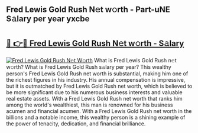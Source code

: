 ## Fred Lewis Gold Rush N𝚎t w𝚘rth - Part-uNE S𝚊lary per year yxcbe

# <h2><a href="http://gc1fc5z.nevu.top/?p=Fred+Lewis+Gold+Rush">🔗 👉🔴 Fred Lewis Gold Rush N𝚎t w𝚘rth - S𝚊lary</a></h2>

[![Fred Lewis Gold Rush N𝚎t W𝚘rth](https://i.imgur.com/Oavwk0R.jpeg)](http://gc1fc5z.nevu.top/?p=Fred+Lewis+Gold+Rush)
What is Fred Lewis Gold Rush n𝚎t w𝚘rth? What is Fred Lewis Gold Rush s𝚊lary per year?
This wealthy person's Fred Lewis Gold Rush net worth is substantial, making him one of the richest figures in his industry. His annual compensation is impressive, but it is outmatched by Fred Lewis Gold Rush net worth, which is believed to be more significant due to his numerous business interests and valuable real estate assets. With a Fred Lewis Gold Rush net worth that ranks him among the world's wealthiest, this man is renowned for his business acumen and financial acumen. With a Fred Lewis Gold Rush net worth in the billions and a notable income, this wealthy person is a shining example of the power of tenacity, dedication, and financial brilliance.
